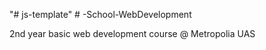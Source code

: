 "# js-template" 
#   - S c h o o l - W e b D e v e l o p m e n t 

2nd year basic web development course @ Metropolia UAS
 
 
